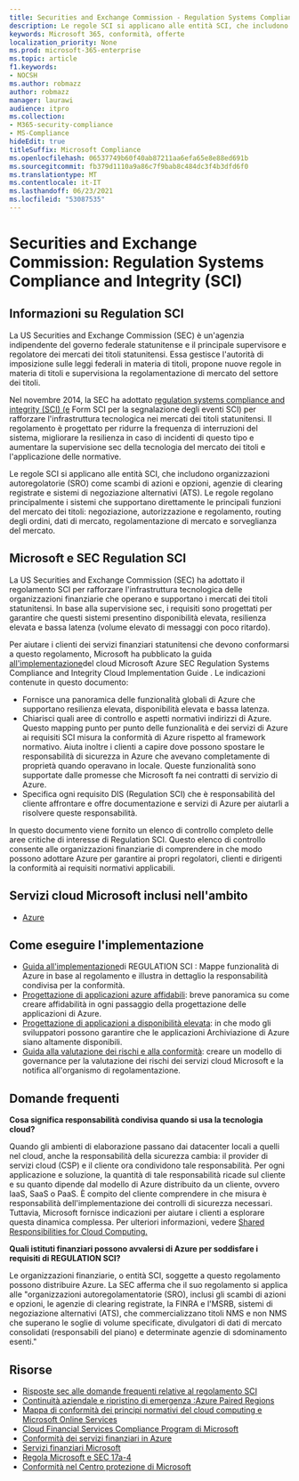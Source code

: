 ```yaml
---
title: Securities and Exchange Commission - Regulation Systems Compliance and Integrity (SCI)
description: Le regole SCI si applicano alle entità SCI, che includono organizzazioni autoregolatorie (SRO) come scambi di azioni e opzioni, agenzie di clearing registrate e sistemi di negoziazione alternativi (ATS).
keywords: Microsoft 365, conformità, offerte
localization_priority: None
ms.prod: microsoft-365-enterprise
ms.topic: article
f1.keywords:
- NOCSH
ms.author: robmazz
author: robmazz
manager: laurawi
audience: itpro
ms.collection:
- M365-security-compliance
- MS-Compliance
hideEdit: true
titleSuffix: Microsoft Compliance
ms.openlocfilehash: 06537749b60f40ab87211aa6efa65e8e88ed691b
ms.sourcegitcommit: fb379d1110a9a86c7f9bab8c484dc3f4b3dfd6f0
ms.translationtype: MT
ms.contentlocale: it-IT
ms.lasthandoff: 06/23/2021
ms.locfileid: "53087535"
---
```

# <a name="securities-and-exchange-commission-regulation-systems-compliance-and-integrity-sci"></a>Securities and Exchange Commission: Regulation Systems Compliance and Integrity (SCI)

## <a name="about-regulation-sci"></a>Informazioni su Regulation SCI

La US Securities and Exchange Commission (SEC) è un'agenzia indipendente del governo federale statunitense e il principale supervisore e regolatore dei mercati dei titoli statunitensi. Essa gestisce l'autorità di imposizione sulle leggi federali in materia di titoli, propone nuove regole in materia di titoli e supervisiona la regolamentazione di mercato del settore dei titoli.

Nel novembre 2014, la SEC ha adottato [regulation systems compliance and integrity (SCI) (e](https://www.sec.gov/rules/final/2014/34-73639.pdf) Form SCI per la segnalazione degli eventi SCI) per rafforzare l'infrastruttura tecnologica nei mercati dei titoli statunitensi. Il regolamento è progettato per ridurre la frequenza di interruzioni del sistema, migliorare la resilienza in caso di incidenti di questo tipo e aumentare la supervisione sec della tecnologia del mercato dei titoli e l'applicazione delle normative.

Le regole SCI si applicano alle entità SCI, che includono organizzazioni autoregolatorie (SRO) come scambi di azioni e opzioni, agenzie di clearing registrate e sistemi di negoziazione alternativi (ATS). Le regole regolano principalmente i sistemi che supportano direttamente le principali funzioni del mercato dei titoli: negoziazione, autorizzazione e regolamento, routing degli ordini, dati di mercato, regolamentazione di mercato e sorveglianza del mercato.

## <a name="microsoft-and-sec-regulation-sci"></a>Microsoft e SEC Regulation SCI

La US Securities and Exchange Commission (SEC) ha adottato il regolamento SCI per rafforzare l'infrastruttura tecnologica delle organizzazioni finanziarie che operano e supportano i mercati dei titoli statunitensi. In base alla supervisione sec, i requisiti sono progettati per garantire che questi sistemi presentino disponibilità elevata, resilienza elevata e bassa latenza (volume elevato di messaggi con poco ritardo).

Per aiutare i clienti dei servizi finanziari statunitensi che devono conformarsi a questo regolamento, Microsoft ha pubblicato la guida [all'implementazione](https://servicetrust.microsoft.com/ViewPage/TrustDocumentsV3?command=Download&downloadType=Document&downloadId=a69ce0c1-7b7e-44e9-9143-867241e6b2f9&tab=7f51cb60-3d6c-11e9-b2af-7bb9f5d2d913&docTab=7f51cb60-3d6c-11e9-b2af-7bb9f5d2d913_FAQ_and_White_Papers)del cloud Microsoft Azure SEC Regulation Systems Compliance and Integrity Cloud Implementation Guide . Le indicazioni contenute in questo documento:

- Fornisce una panoramica delle funzionalità globali di Azure che supportano resilienza elevata, disponibilità elevata e bassa latenza.
- Chiarisci quali aree di controllo e aspetti normativi indirizzi di Azure. Questo mapping punto per punto delle funzionalità e dei servizi di Azure ai requisiti SCI misura la conformità di Azure rispetto al framework normativo. Aiuta inoltre i clienti a capire dove possono spostare le responsabilità di sicurezza in Azure che avevano completamente di proprietà quando operavano in locale. Queste funzionalità sono supportate dalle promesse che Microsoft fa nei contratti di servizio di Azure.
- Specifica ogni requisito DIS (Regulation SCI) che è responsabilità del cliente affrontare e offre documentazione e servizi di Azure per aiutarli a risolvere queste responsabilità.

In questo documento viene fornito un elenco di controllo completo delle aree critiche di interesse di Regulation SCI. Questo elenco di controllo consente alle organizzazioni finanziarie di comprendere in che modo possono adottare Azure per garantire ai propri regolatori, clienti e dirigenti la conformità ai requisiti normativi applicabili.

## <a name="microsoft-in-scope-cloud-services"></a>Servizi cloud Microsoft inclusi nell'ambito

- [Azure](https://aka.ms/AzureCompliance)

## <a name="how-to-implement"></a>Come eseguire l'implementazione

- [Guida all'implementazione](https://servicetrust.microsoft.com/ViewPage/TrustDocumentsV3?command=Download&downloadType=Document&downloadId=a69ce0c1-7b7e-44e9-9143-867241e6b2f9&tab=7f51cb60-3d6c-11e9-b2af-7bb9f5d2d913&docTab=7f51cb60-3d6c-11e9-b2af-7bb9f5d2d913_FAQ_and_White_Papers)di REGULATION SCI : Mappe funzionalità di Azure in base al regolamento e illustra in dettaglio la responsabilità condivisa per la conformità.
- [Progettazione di applicazioni azure affidabili](/azure/architecture/resiliency/): breve panoramica su come creare affidabilità in ogni passaggio della progettazione delle applicazioni di Azure.
- [Progettazione di applicazioni a disponibilità elevata](/azure/storage/common/storage-designing-ha-apps-with-ragrs): in che modo gli sviluppatori possono garantire che le applicazioni Archiviazione di Azure siano altamente disponibili.
- [Guida alla valutazione dei rischi e alla conformità](https://aka.ms/RiskGovernanceGuide): creare un modello di governance per la valutazione dei rischi dei servizi cloud Microsoft e la notifica all'organismo di regolamentazione.

## <a name="frequently-asked-questions"></a>Domande frequenti

**Cosa significa responsabilità condivisa quando si usa la tecnologia cloud?**

Quando gli ambienti di elaborazione passano dai datacenter locali a quelli nel cloud, anche la responsabilità della sicurezza cambia: il provider di servizi cloud (CSP) e il cliente ora condividono tale responsabilità. Per ogni applicazione e soluzione, la quantità di tale responsabilità ricade sul cliente e su quanto dipende dal modello di Azure distribuito da un cliente, ovvero IaaS, SaaS o PaaS. È compito del cliente comprendere in che misura è responsabilità dell'implementazione dei controlli di sicurezza necessari. Tuttavia, Microsoft fornisce indicazioni per aiutare i clienti a esplorare questa dinamica complessa. Per ulteriori informazioni, vedere [Shared Responsibilities for Cloud Computing.](https://gallery.technet.microsoft.com/Shared-Responsibilities-81d0ff91)

**Quali istituti finanziari possono avvalersi di Azure per soddisfare i requisiti di REGULATION SCI?**

Le organizzazioni finanziarie, o entità SCI, soggette a questo regolamento possono distribuire Azure. La SEC afferma che il suo regolamento si applica alle "organizzazioni autoregolamentatorie (SRO), inclusi gli scambi di azioni e opzioni, le agenzie di clearing registrate, la FINRA e l'MSRB, sistemi di negoziazione alternativi (ATS), che commercializzano titoli NMS e non NMS che superano le soglie di volume specificate, divulgatori di dati di mercato consolidati (responsabili del piano) e determinate agenzie di sdominamento esenti."

## <a name="resources"></a>Risorse

- [Risposte sec alle domande frequenti relative al regolamento SCI](https://www.sec.gov/divisions/marketreg/regulation-sci-faq.shtml)
- [Continuità aziendale e ripristino di emergenza :Azure Paired Regions](/azure/best-practices-availability-paired-regions)
- [Mappa di conformità dei principi normativi del cloud computing e Microsoft Online Services](https://aka.ms/FinServ-Guide-US)
- [Cloud Financial Services Compliance Program di Microsoft](https://aka.ms/FSCP-Print)
- [Conformità dei servizi finanziari in Azure](https://aka.ms/FinServ-Compliance-Azure)
- [Servizi finanziari Microsoft](https://aka.ms/FinServ-Compliance)
- [Regola Microsoft e SEC 17a-4](offering-SEC-17a-4.md)
- [Conformità nel Centro protezione di Microsoft](https://www.microsoft.com/trust-center/compliance/compliance-overview)
